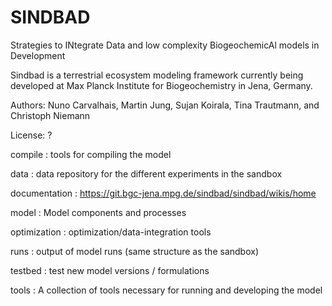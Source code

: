 # SINDBAD
Strategies to INtegrate Data and low complexity BiogeochemicAl models in Development 

Sindbad is a terrestrial ecosystem modeling framework currently being developed at Max Planck Institute for Biogeochemistry in Jena, Germany.

Authors: Nuno Carvalhais, Martin Jung, Sujan Koirala, Tina Trautmann, and Christoph Niemann

License: ?

compile			: tools for compiling the model

data			: data repository for the different experiments in the sandbox

documentation	: https://git.bgc-jena.mpg.de/sindbad/sindbad/wikis/home

model           : Model components and processes

optimization	: optimization/data-integration tools

runs 			: output of model runs (same structure as the sandbox)

testbed			: test new model versions / formulations

tools           : A collection of tools necessary for running and developing the model
